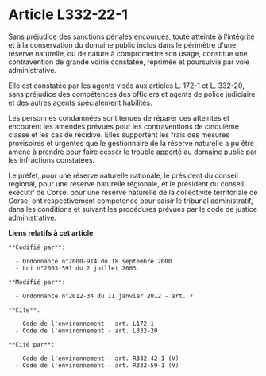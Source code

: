 # Article L332-22-1

Sans préjudice des sanctions pénales encourues, toute atteinte à l'intégrité et à la conservation du domaine public inclus
dans le périmètre d'une réserve naturelle, ou de nature à compromettre son usage, constitue une contravention de grande
voirie constatée, réprimée et poursuivie par voie administrative. 

Elle est constatée par les agents visés aux articles L. 172-1 et L. 332-20, sans préjudice des compétences des officiers et
agents de police judiciaire et des autres agents spécialement habilités. 

Les personnes condamnées sont tenues de réparer ces atteintes et encourent les amendes prévues pour les contraventions de
cinquième classe et les cas de récidive. Elles supportent les frais des mesures provisoires et urgentes que le gestionnaire
de la réserve naturelle a pu être amené à prendre pour faire cesser le trouble apporté au domaine public par les infractions
constatées. 

Le préfet, pour une réserve naturelle nationale, le président du conseil régional, pour une réserve naturelle régionale, et
le président du conseil exécutif de Corse, pour une réserve naturelle de la collectivité territoriale de Corse, ont
respectivement compétence pour saisir le tribunal administratif, dans les conditions et suivant les procédures prévues par le
code de justice administrative.

**Liens relatifs à cet article**

	**Codifié par**:

	  - Ordonnance n°2000-914 du 18 septembre 2000
	  - Loi n°2003-591 du 2 juillet 2003

	**Modifié par**:

	  - Ordonnance n°2012-34 du 11 janvier 2012 - art. 7

	**Cite**:

	  - Code de l'environnement - art. L172-1
	  - Code de l'environnement - art. L332-20

	**Cité par**:

	  - Code de l'environnement - art. R332-42-1 (V)
	  - Code de l'environnement - art. R332-59-1 (V)
